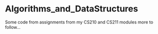 # Algorithms_and_DataStructures
Some code from assignments from my CS210 and CS211 modules
more to follow...
